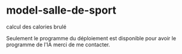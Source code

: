# model-salle-de-sport
calcul des calories brulé

Seulement le programme du déploiement est disponible pour avoir le programme de l'IA merci de me contacter.
